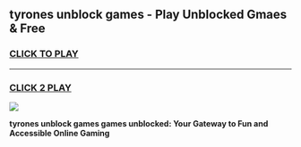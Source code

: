 
## tyrones unblock games - Play Unblocked Gmaes & Free
<h3>
<a href="https://premium.freeplayer.one?title=tyrones_unblock_games&ref=20F">CLICK TO PLAY</a></h3>
<hr>

<h3>
<a href="https://premium.freeplayer.one?title=tyrones_unblock_games&ref=20F">CLICK 2 PLAY</a>
  
</h3>

<a href="https://premium.freeplayer.one?title=tyrones_unblock_games&ref=20F/"><img src="https://clearcache.store/games.png"></a>


**tyrones unblock games games unblocked: Your Gateway to Fun and Accessible Online Gaming**
